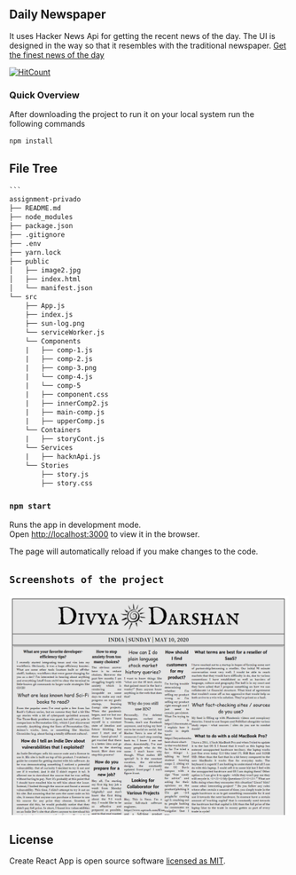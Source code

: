 ## Daily Newspaper
It uses Hacker News Api for getting the recent news of the day. The UI is designed in the way so that it resembles with the traditional newspaper. [Get the finest news of the day](https://ds-dailynewspaper.herokuapp.com/)

[![HitCount](http://hits.dwyl.com/Deeksha2501/Daily-Newspaper-using-reactJS.svg)](http://hits.dwyl.com/Deeksha2501/Daily-Newspaper-using-reactJS)

### Quick Overview

After downloading the project to run it on your local system run the following commands

```sh
npm install
```
## File Tree

    ```
    assignment-privado
    ├── README.md
    ├── node_modules
    ├── package.json
    ├── .gitignore
    ├── .env
    ├── yarn.lock
    ├── public
    │   ├── image2.jpg
    │   ├── index.html
    │   └── manifest.json
    └── src
        ├── App.js
        ├── index.js
        ├── sun-log.png
        └── serviceWorker.js
        └── Components
        |   ├── comp-1.js
        |   ├── comp-2.js
        |   ├── comp-3.png
        |   └── comp-4.js
        |   └── comp-5
        |   ├── component.css
        |   ├── innerComp2.js
        |   ├── main-comp.js
        |   ├── upperComp.js
        └── Containers
        |   ├── storyCont.js
        └── Services
        |   ├── hacknApi.js
        └── Stories
            ├── story.js
            ├── story.css
    



### `npm start`

Runs the app in development mode.<br>
Open [http://localhost:3000](http://localhost:3000) to view it in the browser.

The page will automatically reload if you make changes to the code.<br>


## `Screenshots of the project`


<p align='center'>
<img src='./src/ss1.png' width='600' alt='screenshot'>
</p>


## License

Create React App is open source software [licensed as MIT](https://github.com/facebook/create-react-app/blob/master/LICENSE).
